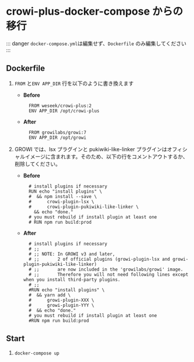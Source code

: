 # crowi-plus-docker-compose からの移行

::: danger
`docker-compose.yml`は編集せず、`Dockerfile` のみ編集してください
:::

## Dockerfile

1. `FROM` と`ENV APP_DIR` 行を以下のように書き換えます
   * **Before**

     ```docker
       FROM weseek/crowi-plus:2
       ENV APP_DIR /opt/crowi-plus
     ```

   * **After**

     ```docker
       FROM growilabs/growi:7
       ENV APP_DIR /opt/growi
     ```

2. GROWI では、lsx プラグインと pukiwiki-like-linker プラグインはオフィシャルイメージに含まれます。そのため、以下の行をコメントアウトするか、削除してください。
   * **Before**

     ```docker
       # install plugins if necessary
       RUN echo "install plugins" \
       #  && npm install --save \
       #      crowi-plugin-lsx \
       #      crowi-plugin-pukiwiki-like-linker \
         && echo "done."
       # you must rebuild if install plugin at least one
       # RUN npm run build:prod
     ```

   * **After**

     ```docker
       # install plugins if necessary
       # ;;
       # ;; NOTE: In GROWI v3 and later,
       # ;;       2 of official plugins (growi-plugin-lsx and growi-plugin-pukiwiki-like-linker)
       # ;;       are now included in the 'growilabs/growi' image.
       # ;;       Therefore you will not need following lines except when you install third-party plugins.
       # ;;
       #RUN echo "install plugins" \
       #  && yarn add \
       #      growi-plugin-XXX \
       #      growi-plugin-YYY \
       #  && echo "done."
       # you must rebuild if install plugin at least one
       #RUN npm run build:prod
     ```

## Start

1. `docker-compose up`
